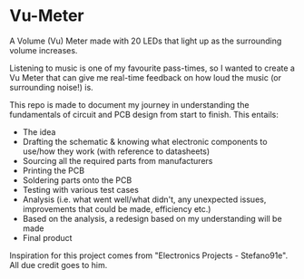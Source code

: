 # Vu-Meter
A Volume (Vu) Meter made with 20 LEDs that light up as the surrounding volume increases. 

Listening to music is one of my favourite pass-times, so I wanted to create a Vu Meter that can give me real-time feedback on how loud the music (or surrounding noise!) is. 

This repo is made to document my journey in understanding the fundamentals of circuit and PCB design from start to finish. This entails: 
  - The idea
  - Drafting the schematic & knowing what electronic components to use/how they work (with reference to datasheets)
  - Sourcing all the required parts from manufacturers
  - Printing the PCB
  - Soldering parts onto the PCB
  - Testing with various test cases
  - Analysis (i.e. what went well/what didn't, any unexpected issues, improvements that could be made, efficiency etc.)
  - Based on the analysis, a redesign based on my understanding will be made
  - Final product

Inspiration for this project comes from "Electronics Projects - Stefano91e". All due credit goes to him.
